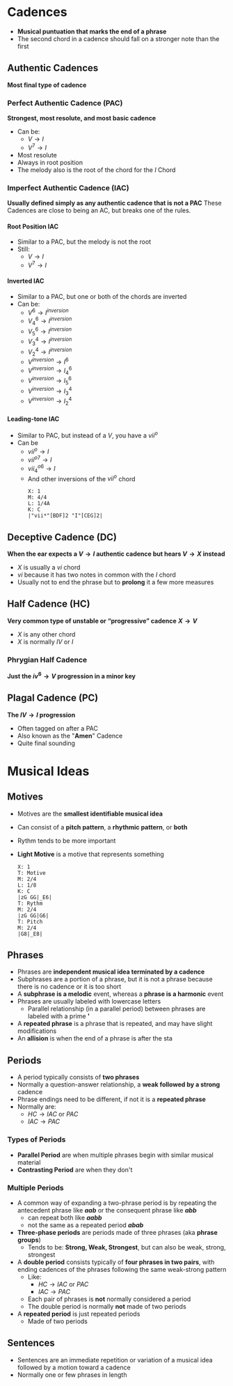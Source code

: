# Cadences
- **Musical puntuation that marks the end of a phrase**
- The second chord in a cadence should fall on a stronger note than the first
## Authentic Cadences
**Most final type of cadence**
### Perfect Authentic Cadence (PAC)
**Strongest, most resolute, and most basic cadence**
- Can be:
	- $V \rightarrow I$
	- $V^7 \rightarrow I$
- Most resolute
- Always in root position
- The melody also is the root of the chord for the $I$ Chord

### Imperfect Authentic Cadence (IAC)
**Usually defined simply as any authentic cadence that is not a PAC**
These Cadences are close to being an AC, but breaks one of the rules.
#### Root Position IAC
- Similar to a PAC, but the melody is not the root
- Still:
	- $V \rightarrow I$
	- $V^7 \rightarrow I$

#### Inverted IAC
- Similar to a PAC, but one or both of the chords are inverted
- Can be:
	- $V^6 \rightarrow I^{inversion}$
	- $V^6_4 \rightarrow I^{inversion}$
	- $V^6_5 \rightarrow I^{inversion}$
	- $V^4_3 \rightarrow I^{inversion}$
	- $V^4_2 \rightarrow I^{inversion}$
	- $V^{inversion} \rightarrow I^6$
	- $V^{inversion} \rightarrow I^6_4$
	- $V^{inversion} \rightarrow I^6_5$
	- $V^{inversion} \rightarrow I^4_3$
	- $V^{inversion} \rightarrow I^4_2$

#### Leading-tone IAC
- Similar to PAC, but instead of a $V$, you have a $vii^o$
- Can be
	- $vii^{o} \rightarrow I$
	- $vii^{o7} \rightarrow I$
	- $vii^{o6}_4 \rightarrow I$
	- And other inversions of the $vii^{o}$ chord
		```music-abc
		X: 1
		M: 4/4
		L: 1/4A
		K: C
		|"vii*"[BDF]2 "I"[CEG]2|
		```

## Deceptive Cadence (DC)
**When the ear expects a $V\rightarrow I$ authentic cadence but hears $V\rightarrow X$ instead**
- $X$ is usually a $vi$ chord
- $vi$ because it has two notes in common with the $I$ chord
- Usually not to end the phrase but to **prolong** it a few more measures

## Half Cadence (HC)
**Very common type of unstable or “progressive” cadence**
**$X\rightarrow V$**
- $X$ is any other chord
- $X$ is normally $IV$ or $I$

### Phrygian Half Cadence
**Just the $iv^6\rightarrow V$ progression in a minor key**

## Plagal Cadence (PC)
**The $IV \rightarrow I$ progression**
- Often tagged on after a PAC
- Also known as the "**Amen**" Cadence
- Quite final sounding

# Musical Ideas
## Motives
- Motives are the **smallest identifiable musical idea**
- Can consist of a **pitch pattern**, a **rhythmic pattern**, or **both**
- Rythm tends to be more important
- **Light Motive** is a motive that represents something
		
	```music-abc
	X: 1
	T: Motive
	M: 2/4
	L: 1/8
	K: C
	|zG GG|_E6|
	T: Rythm
	M: 2/4
	|zG GG|G6|
	T: Pitch
	M: 2/4
	|G8|_E8|
	```

## Phrases
- Phrases are **independent musical idea terminated by a cadence**
- Subphrases are a portion of a phrase, but it is not a phrase because there is no cadence or it is too short
- A **subphrase is a melodic** event, whereas a **phrase is a harmonic** event
- Phrases are usually labeled with lowercase letters
	- Parallel relationship (in a parallel period) between phrases are labeled with a prime **'**
- A **repeated phrase** is a phrase that is repeated, and may have slight modifications
- An **allision** is when the end of a phrase is after the sta

## Periods
- A period typically consists of **two phrases**
- Normally a question-answer relationship, a **weak followed by a strong** cadence
- Phrase endings need to be different, if not it is a **repeated phrase**
- Normally are:
	- $HC \rightarrow IAC\text{ or }PAC$
	- $IAC \rightarrow PAC$

### Types of Periods
- **Parallel Period** are when multiple phrases begin with similar musical material
- **Contrasting Period** are when they don't

### Multiple Periods
- A common way of expanding a two-phrase period is by repeating the antecedent phrase like **$aab$** or the consequent phrase like **$abb$** 
	- can repeat both like **$aabb$**
	- not the same as a repeated period **$abab$**
- **Three-phase periods** are periods made of three phrases (aka **phrase groups**)
	- Tends to be: **Strong, Weak, Strongest**, but can also be weak, strong, strongest
- A **double period** consists typically of **four phrases in two pairs**, with ending cadences of the phrases following the same weak-strong pattern
	- Like:
		- $HC \rightarrow IAC\text{ or }PAC$
		- $IAC \rightarrow PAC$
	- Each pair of phrases is **not** normally considered a period
	- The double period is normally **not** made of two periods
- A **repeated period** is just repeated periods
	- Made of two periods

## Sentences
- Sentences are an immediate repetition or variation of a musical idea followed by a motion toward a cadence
- Normally one or few phrases in length